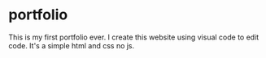 # portfolio
This is my first portfolio ever.
I create this website using visual code to edit code. It's a simple html and css no js. 

